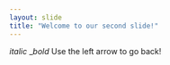 ```yaml
---
layout: slide
title: "Welcome to our second slide!"
---
```

_italic_ __bold_
Use the left arrow to go back!
